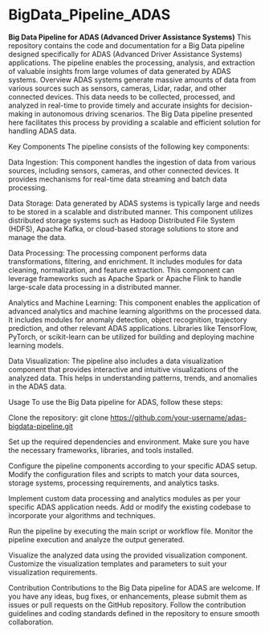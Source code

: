 # BigData_Pipeline_ADAS
**Big Data Pipeline for ADAS (Advanced Driver Assistance Systems)**
This repository contains the code and documentation for a Big Data pipeline designed specifically for ADAS (Advanced Driver Assistance Systems) applications. The pipeline enables the processing, analysis, and extraction of valuable insights from large volumes of data generated by ADAS systems.
Overview
ADAS systems generate massive amounts of data from various sources such as sensors, cameras, Lidar, radar, and other connected devices. This data needs to be collected, processed, and analyzed in real-time to provide timely and accurate insights for decision-making in autonomous driving scenarios. The Big Data pipeline presented here facilitates this process by providing a scalable and efficient solution for handling ADAS data.

Key Components
The pipeline consists of the following key components:

Data Ingestion: This component handles the ingestion of data from various sources, including sensors, cameras, and other connected devices. It provides mechanisms for real-time data streaming and batch data processing.

Data Storage: Data generated by ADAS systems is typically large and needs to be stored in a scalable and distributed manner. This component utilizes distributed storage systems such as Hadoop Distributed File System (HDFS), Apache Kafka, or cloud-based storage solutions to store and manage the data.

Data Processing: The processing component performs data transformations, filtering, and enrichment. It includes modules for data cleaning, normalization, and feature extraction. This component can leverage frameworks such as Apache Spark or Apache Flink to handle large-scale data processing in a distributed manner.

Analytics and Machine Learning: This component enables the application of advanced analytics and machine learning algorithms on the processed data. It includes modules for anomaly detection, object recognition, trajectory prediction, and other relevant ADAS applications. Libraries like TensorFlow, PyTorch, or scikit-learn can be utilized for building and deploying machine learning models.

Data Visualization: The pipeline also includes a data visualization component that provides interactive and intuitive visualizations of the analyzed data. This helps in understanding patterns, trends, and anomalies in the ADAS data.

Usage
To use the Big Data pipeline for ADAS, follow these steps:

Clone the repository: git clone https://github.com/your-username/adas-bigdata-pipeline.git

Set up the required dependencies and environment. Make sure you have the necessary frameworks, libraries, and tools installed.

Configure the pipeline components according to your specific ADAS setup. Modify the configuration files and scripts to match your data sources, storage systems, processing requirements, and analytics tasks.

Implement custom data processing and analytics modules as per your specific ADAS application needs. Add or modify the existing codebase to incorporate your algorithms and techniques.

Run the pipeline by executing the main script or workflow file. Monitor the pipeline execution and analyze the output generated.

Visualize the analyzed data using the provided visualization component. Customize the visualization templates and parameters to suit your visualization requirements.

Contribution
Contributions to the Big Data pipeline for ADAS are welcome. If you have any ideas, bug fixes, or enhancements, please submit them as issues or pull requests on the GitHub repository. Follow the contribution guidelines and coding standards defined in the repository to ensure smooth collaboration.
